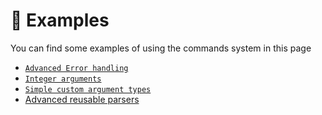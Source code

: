 # 📌 Examples

<tip>
You can find some examples of using the commands system in this page
</tip>

* [`Advanced Error handling`](Advanced-error-handling.md)
* [`Integer arguments`](Integer-arguments.md)
* [`Simple custom argument types`](Simple-custom-argument-types.md)
* [ Advanced reusable parsers ](Advanced-reusable-parsers.md)